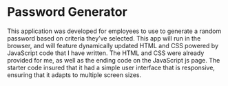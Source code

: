 # Password Generator

This application was developed for employees to use to generate a random password based on criteria they’ve selected. This app will run in the browser, and will feature dynamically updated HTML and CSS powered by JavaScript code that I have written. The HTML and CSS were already provided for me, as well as the ending code on the JavaScript js page. The starter code insured that it had a simple user interface that is responsive, ensuring that it adapts to multiple screen sizes.
